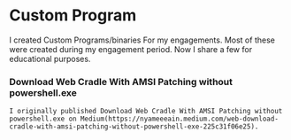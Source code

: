 # Custom Program
 I created Custom Programs/binaries For my engagements. Most of these were created during my engagement period. Now I share a few for educational purposes.

### Download Web Cradle With AMSI Patching without powershell.exe
```
I originally published Download Web Cradle With AMSI Patching without powershell.exe on Medium(https://nyameeeain.medium.com/web-download-cradle-with-amsi-patching-without-powershell-exe-225c31f06e25).
```
